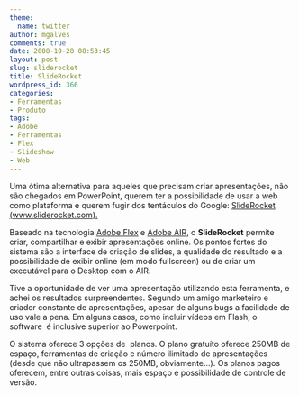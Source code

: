 ```yaml
---
theme:
  name: twitter
author: mgalves
comments: true
date: 2008-10-28 08:53:45
layout: post
slug: sliderocket
title: SlideRocket
wordpress_id: 366
categories:
- Ferramentas
- Produto
tags:
- Adobe
- Ferramentas
- Flex
- Slideshow
- Web
---
```


Uma ótima alternativa para aqueles que precisam criar apresentações, não são chegados em PowerPoint, querem ter a possibilidade de usar a web como plataforma e querem fugir dos tentáculos do Google: [SlideRocket (www.sliderocket.com). ](http://www.sliderocket.com)

Baseado na tecnologia [Adobe Flex](http://www.adobe.com/products/flex/) e [Adobe AIR](http://www.adobe.com/products/air/), o **SlideRocket** permite criar, compartilhar e exibir apresentações online. Os pontos fortes do sistema são a interface de criação de slides, a qualidade do resultado e a possibilidade de exibir online (em modo fullscreen) ou de criar um executável para o Desktop com o AIR.

Tive a oportunidade de ver uma apresentação utilizando esta ferramenta, e achei os resultados surpreendentes. Segundo um amigo marketeiro e criador constante de apresentações, apesar de alguns bugs a facilidade de uso vale a pena. Em alguns casos, como incluir vídeos em Flash, o software  é inclusive superior ao Powerpoint. 

O sistema oferece 3 opções de  planos. O plano gratuíto oferece 250MB de espaço, ferramentas de criação e número ilimitado de apresentações (desde que não ultrapassem os 250MB, obviamente...). Os planos pagos oferecem, entre outras coisas, mais espaço e possibilidade de controle de versão.
